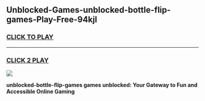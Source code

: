 
## Unblocked-Games-unblocked-bottle-flip-games-Play-Free-94kjl
<h3>
<a href="https://premium76.site?title=unblocked-bottle-flip-games&ref=22A">CLICK TO PLAY</a></h3>
<hr>

<h3>
<a href="https://premium76.site?title=unblocked-bottle-flip-games&ref=22A">CLICK 2 PLAY</a>
  
</h3>

<a href="https://premium76.site?title=unblocked-bottle-flip-games&ref=22A"><img src="https://clearcache.store/games.png"></a>


**unblocked-bottle-flip-games games unblocked: Your Gateway to Fun and Accessible Online Gaming**
